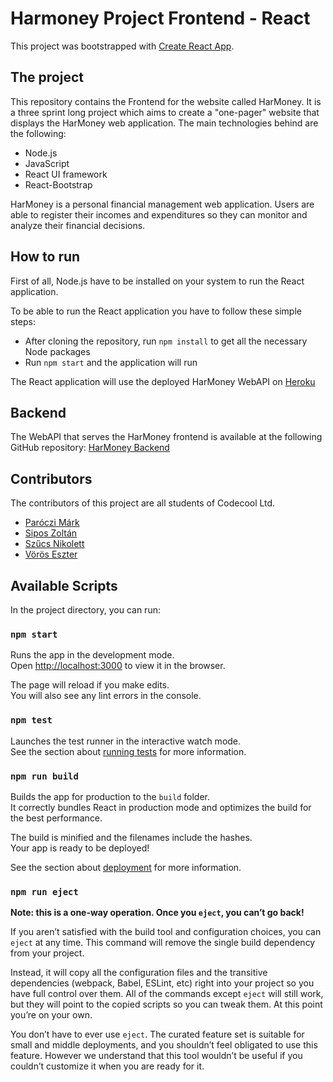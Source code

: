 # Harmoney Project Frontend - React

This project was bootstrapped with [Create React App](https://github.com/facebook/create-react-app).

## The project
This repository contains the Frontend for the website called HarMoney. It is a three sprint long project which aims to 
create a "one-pager" website that displays the HarMoney web application. The main technologies behind are the following:
 * Node.js
 * JavaScript
 * React UI framework
 * React-Bootstrap

HarMoney is a personal financial management web application. Users are able to register their incomes and expenditures so
they can monitor and analyze their financial decisions.

## How to run
First of all, Node.js have to be installed on your system to run the React application.

To be able to run the React application you have to follow these simple steps:
 * After cloning the repository, run ```npm install``` to get all the necessary Node packages
 * Run ```npm start``` and the application will run
 
The React application will use the deployed HarMoney WebAPI on [Heroku](https://har-money.herokuapp.com/)

## Backend
The WebAPI that serves the HarMoney frontend is available at the following GitHub repository:
[HarMoney Backend](https://github.com/MParoczi/Harmoney-Backend)

## Contributors
The contributors of this project are all students of Codecool Ltd.

 * [Paróczi Márk](https://github.com/MParoczi)
 * [Sipos Zoltán](https://github.com/siposzoltan03)
 * [Szűcs Nikolett](https://github.com/szucsnikolett)
 * [Vörös Eszter](https://github.com/wory04)

## Available Scripts

In the project directory, you can run:

### `npm start`

Runs the app in the development mode.<br />
Open [http://localhost:3000](http://localhost:3000) to view it in the browser.

The page will reload if you make edits.<br />
You will also see any lint errors in the console.

### `npm test`

Launches the test runner in the interactive watch mode.<br />
See the section about [running tests](https://facebook.github.io/create-react-app/docs/running-tests) for more information.

### `npm run build`

Builds the app for production to the `build` folder.<br />
It correctly bundles React in production mode and optimizes the build for the best performance.

The build is minified and the filenames include the hashes.<br />
Your app is ready to be deployed!

See the section about [deployment](https://facebook.github.io/create-react-app/docs/deployment) for more information.

### `npm run eject`

**Note: this is a one-way operation. Once you `eject`, you can’t go back!**

If you aren’t satisfied with the build tool and configuration choices, you can `eject` at any time. This command will remove the single build dependency from your project.

Instead, it will copy all the configuration files and the transitive dependencies (webpack, Babel, ESLint, etc) right into your project so you have full control over them. All of the commands except `eject` will still work, but they will point to the copied scripts so you can tweak them. At this point you’re on your own.

You don’t have to ever use `eject`. The curated feature set is suitable for small and middle deployments, and you shouldn’t feel obligated to use this feature. However we understand that this tool wouldn’t be useful if you couldn’t customize it when you are ready for it.
